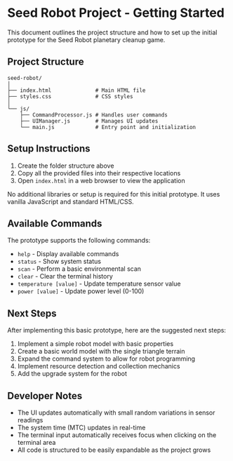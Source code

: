 # Seed Robot Project - Getting Started

This document outlines the project structure and how to set up the initial prototype for the Seed Robot planetary cleanup game.

## Project Structure

```
seed-robot/
│
├── index.html              # Main HTML file
├── styles.css              # CSS styles
│
└── js/
    ├── CommandProcessor.js # Handles user commands
    ├── UIManager.js        # Manages UI updates
    └── main.js             # Entry point and initialization
```

## Setup Instructions

1. Create the folder structure above
2. Copy all the provided files into their respective locations
3. Open `index.html` in a web browser to view the application

No additional libraries or setup is required for this initial prototype. It uses vanilla JavaScript and standard HTML/CSS.

## Available Commands

The prototype supports the following commands:

- `help` - Display available commands
- `status` - Show system status
- `scan` - Perform a basic environmental scan
- `clear` - Clear the terminal history
- `temperature [value]` - Update temperature sensor value
- `power [value]` - Update power level (0-100)

## Next Steps

After implementing this basic prototype, here are the suggested next steps:

1. Implement a simple robot model with basic properties
2. Create a basic world model with the single triangle terrain
3. Expand the command system to allow for robot programming
4. Implement resource detection and collection mechanics
5. Add the upgrade system for the robot

## Developer Notes

- The UI updates automatically with small random variations in sensor readings
- The system time (MTC) updates in real-time
- The terminal input automatically receives focus when clicking on the terminal area
- All code is structured to be easily expandable as the project grows
